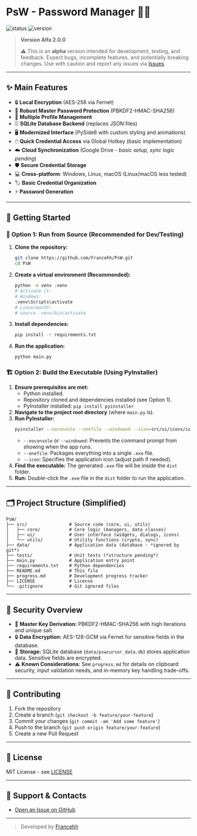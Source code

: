 # PsW - Password Manager 🚀🔐

![status](https://img.shields.io/badge/status-alpha-red) ![version](https://img.shields.io/badge/version-v2.0.0--alpha-orange)

> **Version Alfa 2.0.0**
>
> ⚠️ This is an **alpha** version intended for development, testing, and feedback. Expect bugs, incomplete features, and potentially breaking changes. Use with caution and report any issues via [Issues](https://github.com/Francehh/PsW/issues).

---

## ✨ Main Features

- 🔒 **Local Encryption** (AES-256 via Fernet)
- 🔑 **Robust Master Password Protection** (PBKDF2-HMAC-SHA256)
- 👤 **Multiple Profile Management**
- 🗄️ **SQLite Database Backend** (replaces JSON files)
- 🖥️ **Modernized Interface** (PySide6 with custom styling and animations)
- 🖱️ **Quick Credential Access** via Global Hotkey (basic implementation)
- ☁️ **Cloud Synchronization** (Google Drive - *basic setup, sync logic pending*)
- 🛡️ **Secure Credential Storage**
- 💻 **Cross-platform**: Windows, Linux, macOS (Linux/macOS less tested)
- 🏷️ **Basic Credential Organization**
- ⚡ **Password Generation**

---

## 🚀 Getting Started

### 🐍 Option 1: Run from Source (Recommended for Dev/Testing)

1.  **Clone the repository:**
    ```bash
    git clone https://github.com/Francehh/PsW.git
    cd PsW
    ```
2.  **Create a virtual environment (Recommended):**
    ```bash
    python -m venv .venv
    # Activate it:
    # Windows:
    .venv\Scripts\activate
    # Linux/macOS:
    # source .venv/bin/activate 
    ```
3.  **Install dependencies:**
    ```bash
    pip install -r requirements.txt
    ```
4.  **Run the application:**
    ```bash
    python main.py
    ```

### 🏗️ Option 2: Build the Executable (Using PyInstaller)

1.  **Ensure prerequisites are met:**
    *   Python installed.
    *   Repository cloned and dependencies installed (see Option 1).
    *   PyInstaller installed: `pip install pyinstaller`
2.  **Navigate to the project root directory** (where `main.py` is).
3.  **Run PyInstaller:**
    ```bash
    pyinstaller --noconsole --onefile --windowed --icon=src/ui/icons/icon.ico main.py 
    ```
    *   `--noconsole` or `--windowed`: Prevents the command prompt from showing when the app runs.
    *   `--onefile`: Packages everything into a single `.exe` file.
    *   `--icon`: Specifies the application icon (adjust path if needed).
4.  **Find the executable:** The generated `.exe` file will be inside the `dist` folder.
5.  **Run:** Double-click the `.exe` file in the `dist` folder to run the application.

---

## 🗂️ Project Structure (Simplified)

```text
PsW/
├── src/                # Source code (core, ui, utils)
│   ├── core/           # Core logic (managers, data classes)
│   ├── ui/             # User interface (widgets, dialogs, icons)
│   └── utils/          # Utility functions (crypto, sync)
├── data/               # Application data (database - *ignored by git*)
├── tests/              # Unit tests (*structure pending*)
├── main.py             # Application entry point
├── requirements.txt    # Python dependencies
├── README.md           # This file
├── progress.md         # Development progress tracker
├── LICENSE             # License
└── .gitignore          # Git ignored files
```

---

## 🔐 Security Overview

- 🔑 **Master Key Derivation:** PBKDF2-HMAC-SHA256 with high iterations and unique salt.
- 🔒 **Data Encryption:** AES-128-GCM via Fernet for sensitive fields in the database.
- 💾 **Storage:** SQLite database (`data/pswcursor_data.db`) stores application data. Sensitive fields are encrypted.
- ⚠️ **Known Considerations:** See `progress.md` for details on clipboard security, input validation needs, and in-memory key handling trade-offs.

---

## 🤝 Contributing

1.  Fork the repository
2.  Create a branch (`git checkout -b feature/your-feature`)
3.  Commit your changes (`git commit -am 'Add some feature'`)
4.  Push to the branch (`git push origin feature/your-feature`)
5.  Create a new Pull Request

---

## 📜 License

MIT License - see [LICENSE](LICENSE)

---

## 💬 Support & Contacts

- [Open an Issue on GitHub](https://github.com/Francehh/PsW/issues)

---

> Developed by [Francehh](https://github.com/Francehh)

